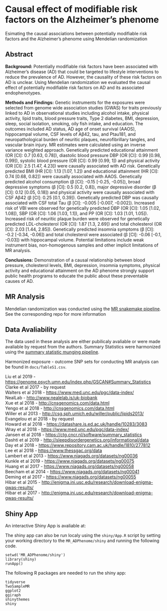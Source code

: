 # Causal effect of modifiable risk factors on the Alzheimer’s phenome
Esimating the causal associations between potentially modifiable risk factors and the Alzheimer’s phenome using Mendelian randomization

## Abstract
**Background:** Potentially modifiable risk factors have been associated with Alzheimer’s disease (AD) that could be targeted to lifestyle interventions to reduce the prevalence of AD. However, the causality of these risk factors on AD is unclear. Using Mendelian randomization we evaluated the causal effect of potentially modifiable risk factors on AD and its associated endophenotypes.

**Methods and Findings:** Genetic instruments for the exposures were selected from genome wide association studies (GWAS) for traits previously linked to AD in observational studies including alcohol intake, physical activity, lipid traits, blood pressure traits, Type 2 diabetes, BMI, depression, sleep, social isolation, smoking, oily fish intake, and education. The outcomes included AD status, AD age of onset survival (AAOS), hippocampal volume, CSF levels of Aβ42, tau, and Ptau181, and neuropathological burden of neuritic plaques, neurofibrillary tangles, and vascular brain injury. MR estimates were calculated using an inverse variance weighted approach. Genetically predicted educational attainment (OR [CI]: 0.7 [0.63, 0.78]),  diastolic blood pressure DBP  (OR [CI]: 0.99 [0.98, 0.99]), systolic blood pressure (OR [CI]: 0.99 [0.99, 1]) and physical activity (OR [CI]: 2.5 [1.47, 4.23]) were causally associated with AD risk. Genetically predicted BMI (HR [CI]: 1.13 [1.07, 1.2]) and educational attainment (HR [CI]: 0.74 [0.68, 0.82]) were causally associated with AAOS. Genetically predicted alcohol consumption (β [CI]: -0.15 [-0.25, -0.05]), broad depressive symptoms (β [CI]: 0.5 [0.2, 0.8]), major depressive disorder (β [CI]: 0.12 [0.05, 0.18]) and physical activity were causally associated with CSF Aβ42 (β [CI]: 0.25 [0.1, 0.39]). Genetically predicted DBP was causally associated with CSF total Tau (β [CI]: -0.005 [-0.007, -0.002]). Increased risk of VBI were observed for genetically predicted DBP (OR [CI]: 1.05 [1.02, 1.08]), SBP (OR [CI]: 1.06 [1.03, 1.1]), and PP (OR [CI]: 1.03 [1.01, 1.05]). Increased risk of neuritic plaque burden were observed for genetically predicted LDL-cholesterol (OR [CI]: 1.87 [1.3, 2.69]) and total cholesterol (OR [CI]: 2.03 [1.44, 2.85]). Genetically predicted insomnia symptoms (β [CI]: -0.2 [-0.34, -0.06]) and total cholesterol were associated (β [CI]: -0.06 [-0.1, -0.03]) with hippocampal volume. Potential limitations include weak instrument bias, non-homogenous samples and other implicit limitations of MR analysis.

**Conclusions:** Demonstration of a causal relationship between blood pressure, cholesterol levels, BMI, depression, insomnia symptoms, physical activity and educational attainment on the AD phenome strongly support public health programs to educate the public about these preventable causes of AD.

## MR Analysis
Mendelian randomization was conducted using the [MR snakemake pipeline](https://github.com/marcoralab/MRPipeline). See the corresponding repo for more information

## Data Avaliability
The data used in these analysis are either pubilicaly avaliable or were made avaliable by request from the authors. Summary Statistics were harmonized using the [summary statistic munging pipeline](https://github.com/marcoralab/sumstats_munger).

Harmonized exposure - outcome SNP sets for conducting MR analysis can be found in `docs/TableS1.csv`.


Liu et al 2019 - https://genome.psych.umn.edu/index.php/GSCAN#Summary_Statistics <br>
Clarke et al 2017 - by request <br>
Walters et al 2018 - https://www.med.unc.edu/pgc/data-index/ <br>
NealLab - http://www.nealelab.is/uk-biobank <br>
Xue et al 2018 - http://cnsgenomics.com/data.html <br>
Yengo et al 2018 - http://cnsgenomics.com/data.html <br>
Willer et al 2013 - http://csg.sph.umich.edu/willer/public/lipids2013/ <br>
Evangelou et al 2018 - by request <br>
Howard et al 2018 - https://datashare.is.ed.ac.uk/handle/10283/3083 <br>
Wray et al 2018 - https://www.med.unc.edu/pgc/data-index/ <br>
Jansen et al 2018 - https://ctg.cncr.nl/software/summary_statistics <br>
Dashti et al 2019 - http://sleepdisordergenetics.org/informational/data <br>
Day et al 2018 - https://www.repository.cam.ac.uk/handle/1810/277812 <br>
Lee et al 2018 - https://www.thessgac.org/data <br>
Lambert et al 2013 - https://www.niagads.org/datasets/ng00036 <br>
Kunkle et al 2019 - https://www.niagads.org/datasets/ng00075 <br>
Huang et al 2017 - https://www.niagads.org/datasets/ng00058 <br>
Beecham et al 2014 - https://www.niagads.org/datasets/ng00041 <br>
Deming et al 2017 - https://www.niagads.org/datasets/ng00055 <br>
Hibar et al 2015 - http://enigma.ini.usc.edu/research/download-enigma-gwas-results/ <br>
Hibar et al 2017 - http://enigma.ini.usc.edu/research/download-enigma-gwas-results/ <br>


## Shiny App
An interactive Shiny App is avaliable at:

The shiny app can also be run localy using the `shiny/App.R` script by setting your working directory to the `MR_ADPhenome/shiny` and running the following code.

```
setwd('MR_ADPhenome/shiny')
library(shiny)
runApp()
```

The following R packages are needed to run the shiny app:
```
tidyverse
TwoSampleMR
ggplot2
ggiraph
shinythemes
shiny
```

